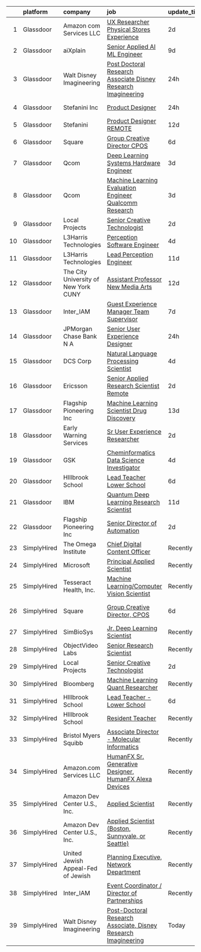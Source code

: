 

|    | platform    | company                               | job                                                                                                                                                                                                                                                                                                                                                                                                                                                                                                                                                                                                                                                                                                                                                                                                                                                                                                                                                                                                                                                                                                                                                                                                                                                                                                                                                              | update_time   | location                  |
|---:|:------------|:--------------------------------------|:-----------------------------------------------------------------------------------------------------------------------------------------------------------------------------------------------------------------------------------------------------------------------------------------------------------------------------------------------------------------------------------------------------------------------------------------------------------------------------------------------------------------------------------------------------------------------------------------------------------------------------------------------------------------------------------------------------------------------------------------------------------------------------------------------------------------------------------------------------------------------------------------------------------------------------------------------------------------------------------------------------------------------------------------------------------------------------------------------------------------------------------------------------------------------------------------------------------------------------------------------------------------------------------------------------------------------------------------------------------------|:--------------|:--------------------------|
|  1 | Glassdoor   | Amazon com Services LLC               | [UX Researcher  Physical Stores Experience](https://www.glassdoor.com/partner/jobListing.htm?pos=113&ao=1136043&s=58&guid=000001827c387a9ea2be39dd07fc46db&src=GD_JOB_AD&t=SR&vt=w&cs=1_cc85b2a6&cb=1659941452927&jobListingId=1008056188123&jrtk=3-0-1g9u3gurhkhok801-1g9u3gus0ghrn800-2749bf53ffadfccb-)                                                                                                                                                                                                                                                                                                                                                                                                                                                                                                                                                                                                                                                                                                                                                                                                                                                                                                                                                                                                                                                       | 2d            | Seattle, WA               |
|  2 | Glassdoor   | aiXplain                              | [Senior Applied AI ML Engineer](https://www.glassdoor.com/partner/jobListing.htm?pos=119&ao=1136043&s=58&guid=000001827c387a9ea2be39dd07fc46db&src=GD_JOB_AD&t=SR&vt=w&ea=1&cs=1_aff68d0c&cb=1659941452929&jobListingId=1008038685125&jrtk=3-0-1g9u3gurhkhok801-1g9u3gus0ghrn800-3f31e0067b9412fb-)                                                                                                                                                                                                                                                                                                                                                                                                                                                                                                                                                                                                                                                                                                                                                                                                                                                                                                                                                                                                                                                              | 9d            | Remote                    |
|  3 | Glassdoor   | Walt Disney Imagineering              | [Post Doctoral Research Associate  Disney Research Imagineering](https://www.glassdoor.com/partner/jobListing.htm?pos=101&ao=1110586&s=58&guid=000001827c387a9ea2be39dd07fc46db&src=GD_JOB_AD&t=SR&vt=w&cs=1_9498e88d&cb=1659941452925&jobListingId=1008058974518&cpc=F583A5AE0DDDFE3A&jrtk=3-0-1g9u3gurhkhok801-1g9u3gus0ghrn800-27915aa93138539b--6NYlbfkN0DAFTyt7pbDCC2JPO79CSdi1dIb81yjczP5qsKcZIxgiYm3-7g-689UDqHItQTwke9ewCisMsHnutl--IlCaX4gDG1l9CgBsJYFSL_3I-GhX0HHpJBto5YUxk7kOF0o6nfdZ_bmf2DTKmsO5k0yiJSOij4wrie6UEwIsAfQdxvC533Ia1aSQ0AfdxGdErddT3lrbLNg944SNtMTgTH3BaT0pPLRXlkISJw37daXx3Q6XAV09iQLYBDpxh8tH4LtSvoCA1QN8Zo92ahtRiPtSDoovh3HVPLk22C4rKVq3zXUbzIkI70Ffs05WNBJQvuOg2pZYesCLcG9mZ77YlISi8IfKuVbw2gC5GVh-dAcS-twX_S6AwGHTag37A50_Cpjjs63RBLjHxrxA4Se_HNmroNOvgTWl5xZcUl005pXnnrvOeIIsEVRpWHlvjlvkYYwtKA%3D)                                                                                                                                                                                                                                                                                                                                                                                                                                                                                                                               | 24h           | Glendale, CA              |
|  4 | Glassdoor   | Stefanini  Inc                        | [Product Designer](https://www.glassdoor.com/partner/jobListing.htm?pos=105&ao=1136043&s=58&guid=000001827c387a9ea2be39dd07fc46db&src=GD_JOB_AD&t=SR&vt=w&ea=1&cs=1_bbc46b1d&cb=1659941452926&jobListingId=1008059109791&jrtk=3-0-1g9u3gurhkhok801-1g9u3gus0ghrn800-cca17383ba68e024-)                                                                                                                                                                                                                                                                                                                                                                                                                                                                                                                                                                                                                                                                                                                                                                                                                                                                                                                                                                                                                                                                           | 24h           | Dearborn, MI              |
|  5 | Glassdoor   | Stefanini                             | [Product Designer   REMOTE](https://www.glassdoor.com/partner/jobListing.htm?pos=104&ao=1136043&s=58&guid=000001827c387a9ea2be39dd07fc46db&src=GD_JOB_AD&t=SR&vt=w&ea=1&cs=1_a5dd4435&cb=1659941452926&jobListingId=1008031185723&jrtk=3-0-1g9u3gurhkhok801-1g9u3gus0ghrn800-603b02cc24df940a-)                                                                                                                                                                                                                                                                                                                                                                                                                                                                                                                                                                                                                                                                                                                                                                                                                                                                                                                                                                                                                                                                  | 12d           | Remote                    |
|  6 | Glassdoor   | Square                                | [Group Creative Director  CPOS](https://www.glassdoor.com/partner/jobListing.htm?pos=111&ao=1136043&s=58&guid=000001827c387a9ea2be39dd07fc46db&src=GD_JOB_AD&t=SR&vt=w&cs=1_67aa9782&cb=1659941452926&jobListingId=1008046102664&jrtk=3-0-1g9u3gurhkhok801-1g9u3gus0ghrn800-bd8bc251b129c3ab-)                                                                                                                                                                                                                                                                                                                                                                                                                                                                                                                                                                                                                                                                                                                                                                                                                                                                                                                                                                                                                                                                   | 6d            | Portland, OR              |
|  7 | Glassdoor   | Qcom                                  | [Deep Learning Systems Hardware Engineer](https://www.glassdoor.com/partner/jobListing.htm?pos=114&ao=1136043&s=58&guid=000001827c387a9ea2be39dd07fc46db&src=GD_JOB_AD&t=SR&vt=w&cs=1_ed519414&cb=1659941452927&jobListingId=1008054096328&jrtk=3-0-1g9u3gurhkhok801-1g9u3gus0ghrn800-f2de1cf3034822a6-)                                                                                                                                                                                                                                                                                                                                                                                                                                                                                                                                                                                                                                                                                                                                                                                                                                                                                                                                                                                                                                                         | 3d            | San Diego, CA             |
|  8 | Glassdoor   | Qcom                                  | [Machine Learning Evaluation Engineer  Qualcomm Research](https://www.glassdoor.com/partner/jobListing.htm?pos=117&ao=1136043&s=58&guid=000001827c387a9ea2be39dd07fc46db&src=GD_JOB_AD&t=SR&vt=w&cs=1_38aec0a7&cb=1659941452929&jobListingId=1008053405367&jrtk=3-0-1g9u3gurhkhok801-1g9u3gus0ghrn800-e31e39029997ac08-)                                                                                                                                                                                                                                                                                                                                                                                                                                                                                                                                                                                                                                                                                                                                                                                                                                                                                                                                                                                                                                         | 3d            | San Diego, CA             |
|  9 | Glassdoor   | Local Projects                        | [Senior Creative Technologist](https://www.glassdoor.com/partner/jobListing.htm?pos=103&ao=1110586&s=58&guid=000001827c387a9ea2be39dd07fc46db&src=GD_JOB_AD&t=SR&vt=w&cs=1_75e521e8&cb=1659941452926&jobListingId=1008055604398&cpc=F4EED0218A761C36&jrtk=3-0-1g9u3gurhkhok801-1g9u3gus0ghrn800-8eb72e4f7635e7ce--6NYlbfkN0DG4ntHtB_rMsnfhgmnSvK2brktLme1L4SiDeJjQ-izrVOLqRJ5-yjEwoYGp-nj3bVdMaMslCamiukK7Q0X9V7OuLo8JzcsyxEEGhF6HE9CW0_z872TntsIYUyp3h84f2Xvw3-ygBMIyakxPRdtlAQnS9vjDXCEZy0RX3gcHMRWdZy6gkRVJpsT3YLKNRUim47xDStXk01kxsve9c3VHfSsZfa60sm9knhCIKW8YW-1eW8DRPLxpG-j2EcVZO6dXhNKsJaZnllxJ-txs2Y4Lvr6W2QrufuvTSl2Ku2elthQtVAzBFp3Bth3bKnwI6rjUP5etUzxj6-lFBl-H1WlyKvh2KP4VjIPXnQRrvDoDXnqgUwysuVltjsXkMtFzdwk8MXvf-AWoME84aBYV_Hx9QRQpFSD_zgE7LylHvBW8xrexejamJfp5uS3o-piyu8O8sEYXN82cn5soAvh9DyQRLwghzp0frEvq9_lJ8i3xhPCsC3FRm3Mrcvd2v6ETkZP-dvW28rfJ4U78uooZSPue2xsC__1A26LyyG2_iXBZIlsXbKShgw0qWCe0ys3vNvinksW8JPX84Dgr3MwDlrMuV_ebVG6SnHuPs_2TT3r2sY3yKbyud5xS38OELkTO84NDQPcNh096FSsDgXIX1BC566fUQJqLFiNQnJ1uCfgE4-lac0Fgxo7j8rP8c7JXf_pe8_CJGH5sG2JQCXGLQQLmXJ-iKc26GqCQOQnebPJBSxpaswlbQ8WmRrHxKuuz6IxlxzqExxGbIngZK5sMNWrQmAJzqB7i3SD8LlzmNMlHmV9RMnRtsRyL9OfUhF-mK6IDaqI2tX6-8N31zu7jkK9P4dWlriAbDHhh5u1xUxmHkMhmaenHsnfhV4nVVqbLAep-SXjZjdzoJIV4oVv5E_OgiYEvw0KxKuog2HbMlXNbrrbZEV32DhrBWe6l0ivyrChrIK257MB-sN16j2b6rdzt6RU2UJK188Bxpc%3D) | 2d            | Manhattan                 |
| 10 | Glassdoor   | L3Harris Technologies                 | [Perception Software Engineer](https://www.glassdoor.com/partner/jobListing.htm?pos=120&ao=1136043&s=58&guid=000001827c387a9ea2be39dd07fc46db&src=GD_JOB_AD&t=SR&vt=w&cs=1_d6029c20&cb=1659941452929&jobListingId=1008049597801&jrtk=3-0-1g9u3gurhkhok801-1g9u3gus0ghrn800-e48f99b230a01954-)                                                                                                                                                                                                                                                                                                                                                                                                                                                                                                                                                                                                                                                                                                                                                                                                                                                                                                                                                                                                                                                                    | 4d            | Lafayette, LA             |
| 11 | Glassdoor   | L3Harris Technologies                 | [Lead  Perception Engineer](https://www.glassdoor.com/partner/jobListing.htm?pos=122&ao=1136043&s=58&guid=000001827c387a9ea2be39dd07fc46db&src=GD_JOB_AD&t=SR&vt=w&cs=1_c47c08e9&cb=1659941452930&jobListingId=1008032603252&jrtk=3-0-1g9u3gurhkhok801-1g9u3gus0ghrn800-021eef5a02e54d2e-)                                                                                                                                                                                                                                                                                                                                                                                                                                                                                                                                                                                                                                                                                                                                                                                                                                                                                                                                                                                                                                                                       | 11d           | Lafayette, LA             |
| 12 | Glassdoor   | The City University of New York  CUNY | [Assistant Professor   New Media Arts](https://www.glassdoor.com/partner/jobListing.htm?pos=109&ao=1136043&s=58&guid=000001827c387a9ea2be39dd07fc46db&src=GD_JOB_AD&t=SR&vt=w&cs=1_6105b075&cb=1659941452926&jobListingId=1008031493208&jrtk=3-0-1g9u3gurhkhok801-1g9u3gus0ghrn800-d56436d2363f2359-)                                                                                                                                                                                                                                                                                                                                                                                                                                                                                                                                                                                                                                                                                                                                                                                                                                                                                                                                                                                                                                                            | 12d           | New York, NY              |
| 13 | Glassdoor   | Inter_IAM                             | [Guest Experience Manager   Team Supervisor](https://www.glassdoor.com/partner/jobListing.htm?pos=116&ao=1136043&s=58&guid=000001827c387a9ea2be39dd07fc46db&src=GD_JOB_AD&t=SR&vt=w&ea=1&cs=1_04668b3a&cb=1659941452929&jobListingId=1008040074772&jrtk=3-0-1g9u3gurhkhok801-1g9u3gus0ghrn800-e2ad0e41ceccb73d-)                                                                                                                                                                                                                                                                                                                                                                                                                                                                                                                                                                                                                                                                                                                                                                                                                                                                                                                                                                                                                                                 | 7d            | Manhattan                 |
| 14 | Glassdoor   | JPMorgan Chase Bank  N A              | [Senior User Experience Designer](https://www.glassdoor.com/partner/jobListing.htm?pos=112&ao=1136043&s=58&guid=000001827c387a9ea2be39dd07fc46db&src=GD_JOB_AD&t=SR&vt=w&cs=1_3a1716fb&cb=1659941452927&jobListingId=1008059216003&jrtk=3-0-1g9u3gurhkhok801-1g9u3gus0ghrn800-4635ccbdd7213e58-)                                                                                                                                                                                                                                                                                                                                                                                                                                                                                                                                                                                                                                                                                                                                                                                                                                                                                                                                                                                                                                                                 | 24h           | Chicago, IL               |
| 15 | Glassdoor   | DCS Corp                              | [Natural Language Processing Scientist](https://www.glassdoor.com/partner/jobListing.htm?pos=107&ao=1136043&s=58&guid=000001827c387a9ea2be39dd07fc46db&src=GD_JOB_AD&t=SR&vt=w&cs=1_06591515&cb=1659941452926&jobListingId=1008049326315&jrtk=3-0-1g9u3gurhkhok801-1g9u3gus0ghrn800-387dbb19297c16e0-)                                                                                                                                                                                                                                                                                                                                                                                                                                                                                                                                                                                                                                                                                                                                                                                                                                                                                                                                                                                                                                                           | 4d            | Dayton, OH                |
| 16 | Glassdoor   | Ericsson                              | [Senior Applied Research Scientist  Remote ](https://www.glassdoor.com/partner/jobListing.htm?pos=108&ao=1136043&s=58&guid=000001827c387a9ea2be39dd07fc46db&src=GD_JOB_AD&t=SR&vt=w&cs=1_82b50a9c&cb=1659941452926&jobListingId=1008056418580&jrtk=3-0-1g9u3gurhkhok801-1g9u3gus0ghrn800-b731b7688581a356-)                                                                                                                                                                                                                                                                                                                                                                                                                                                                                                                                                                                                                                                                                                                                                                                                                                                                                                                                                                                                                                                      | 2d            | Los Angeles, CA           |
| 17 | Glassdoor   | Flagship Pioneering  Inc              | [Machine Learning Scientist  Drug Discovery](https://www.glassdoor.com/partner/jobListing.htm?pos=118&ao=1136043&s=58&guid=000001827c387a9ea2be39dd07fc46db&src=GD_JOB_AD&t=SR&vt=w&cs=1_e668b065&cb=1659941452929&jobListingId=1008028988616&jrtk=3-0-1g9u3gurhkhok801-1g9u3gus0ghrn800-711180781a7c4d72-)                                                                                                                                                                                                                                                                                                                                                                                                                                                                                                                                                                                                                                                                                                                                                                                                                                                                                                                                                                                                                                                      | 13d           | Cambridge, MA             |
| 18 | Glassdoor   | Early Warning Services                | [Sr  User Experience Researcher](https://www.glassdoor.com/partner/jobListing.htm?pos=115&ao=1136043&s=58&guid=000001827c387a9ea2be39dd07fc46db&src=GD_JOB_AD&t=SR&vt=w&cs=1_eca3d748&cb=1659941452928&jobListingId=1008056182932&jrtk=3-0-1g9u3gurhkhok801-1g9u3gus0ghrn800-8c42f50f7842f8ba-)                                                                                                                                                                                                                                                                                                                                                                                                                                                                                                                                                                                                                                                                                                                                                                                                                                                                                                                                                                                                                                                                  | 2d            | San Francisco, CA         |
| 19 | Glassdoor   | GSK                                   | [Cheminformatics   Data Science  Investigator](https://www.glassdoor.com/partner/jobListing.htm?pos=110&ao=1136043&s=58&guid=000001827c387a9ea2be39dd07fc46db&src=GD_JOB_AD&t=SR&vt=w&cs=1_12626a6f&cb=1659941452926&jobListingId=1008051681276&jrtk=3-0-1g9u3gurhkhok801-1g9u3gus0ghrn800-50a7c1e38c3d8577-)                                                                                                                                                                                                                                                                                                                                                                                                                                                                                                                                                                                                                                                                                                                                                                                                                                                                                                                                                                                                                                                    | 4d            | Collegeville, PA          |
| 20 | Glassdoor   | HIllbrook School                      | [Lead Teacher   Lower School](https://www.glassdoor.com/partner/jobListing.htm?pos=102&ao=1110586&s=58&guid=000001827c387a9ea2be39dd07fc46db&src=GD_JOB_AD&t=SR&vt=w&ea=1&cs=1_c6c0bc96&cb=1659941452926&jobListingId=1008045647225&cpc=70D6958B2CFB98E6&jrtk=3-0-1g9u3gurhkhok801-1g9u3gus0ghrn800-9ef777aa9169e715--6NYlbfkN0A3cbxkq1CnjU6LxcwmQjIrxYAcSH-ImKnOWYQWT4QGLG2jHxaFOD8cIzZj1vyTmzkRh25wA-lQeE48GsP_Ylqp57kcLe-poQpvgB9CHPIAMlG0m60uMmOtz0ea9_Sg5QT6GUNjEs5uD890kXzk-nxCozR4XDcmbJB_ddAXMiSu0yPEFS6q6SYxsJ4r1TwbJusnh0EKg4xxPXVpJiVPIF18T110rQuQeOpv6lEkLk7g15DsYKEkQGprklZQgxxa-uacZfyt_AREpzBYWxGMKbqQLF9PHDtb_gY3gqJKyC7gqtmdNVlvwwPwEHN1Xnn7ylfb4mHIhIkLImJ2FSGmBpUa4ApX8bdYBD77oTI9Iw2tKk-kDhzblzg-kOvzGiuJaP5jPF4KCU26EeYf8CHzx91Qu7ZHm5Bn632fsZWbP19_FG0X-RdCeewYXf48GrnNMbkEBu-9916Zd_IqjqX28_rZ_KRJvMpOSZiV5qoc7uIsprNVLZCMjdMaWHtx_Y3k_MZMj59Bd0Y3I0z0DUv_9VAT)                                                                                                                                                                                                                                                                                                                                                                                                                                                                           | 6d            | Los Gatos, CA             |
| 21 | Glassdoor   | IBM                                   | [Quantum Deep Learning Research Scientist](https://www.glassdoor.com/partner/jobListing.htm?pos=106&ao=1136043&s=58&guid=000001827c387a9ea2be39dd07fc46db&src=GD_JOB_AD&t=SR&vt=w&cs=1_de707fc3&cb=1659941452926&jobListingId=1008033244593&jrtk=3-0-1g9u3gurhkhok801-1g9u3gus0ghrn800-4e1f548f2b7f8637-)                                                                                                                                                                                                                                                                                                                                                                                                                                                                                                                                                                                                                                                                                                                                                                                                                                                                                                                                                                                                                                                        | 11d           | Yorktown Heights, NY      |
| 22 | Glassdoor   | Flagship Pioneering  Inc              | [Senior Director of Automation](https://www.glassdoor.com/partner/jobListing.htm?pos=121&ao=1136043&s=58&guid=000001827c387a9ea2be39dd07fc46db&src=GD_JOB_AD&t=SR&vt=w&ea=1&cs=1_5d04bcf7&cb=1659941452929&jobListingId=1008056451297&jrtk=3-0-1g9u3gurhkhok801-1g9u3gus0ghrn800-3f1dd78579eb2f7a-)                                                                                                                                                                                                                                                                                                                                                                                                                                                                                                                                                                                                                                                                                                                                                                                                                                                                                                                                                                                                                                                              | 2d            | Boston, MA                |
| 23 | SimplyHired | The Omega Institute                   | [Chief Digital Content Officer](https://www.simplyhired.com/job/G1D9FkrcxrKb089KGIhcUtufe9nAciOmz-Z9jgwfR-iIJFIjtOIiiw?q=generative+art)                                                                                                                                                                                                                                                                                                                                                                                                                                                                                                                                                                                                                                                                                                                                                                                                                                                                                                                                                                                                                                                                                                                                                                                                                         | Recently      | Rhinebeck, NY             |
| 24 | SimplyHired | Microsoft                             | [Principal Applied Scientist](https://www.simplyhired.com/job/nWqRm_2hgMkWK-5POzTmHbdoERGNdLBEdnrwopP5_9fqEFBdUZU5HA?q=generative+art)                                                                                                                                                                                                                                                                                                                                                                                                                                                                                                                                                                                                                                                                                                                                                                                                                                                                                                                                                                                                                                                                                                                                                                                                                           | Recently      | Bellevue, WA              |
| 25 | SimplyHired | Tesseract Health, Inc.                | [Machine Learning/Computer Vision Scientist](https://www.simplyhired.com/job/iwXCtTY72kw5Rvu02vwYQyiUZQPuKE1vaa0Wy-aIRZrUcmJplgx-2g?q=generative+art)                                                                                                                                                                                                                                                                                                                                                                                                                                                                                                                                                                                                                                                                                                                                                                                                                                                                                                                                                                                                                                                                                                                                                                                                            | Recently      | Remote                    |
| 26 | SimplyHired | Square                                | [Group Creative Director, CPOS](https://www.simplyhired.com/job/urBGmG5i-lUzwwdGFhO6HyL2jfPXlBhB9XGbzbVs9jWObq2wq1ry_g?q=generative+art)                                                                                                                                                                                                                                                                                                                                                                                                                                                                                                                                                                                                                                                                                                                                                                                                                                                                                                                                                                                                                                                                                                                                                                                                                         | 6d            | New York, NY +2 locations |
| 27 | SimplyHired | SimBioSys                             | [Jr. Deep Learning Scientist](https://www.simplyhired.com/job/QLKBeB213mb3gEI9hwxK3u6dwygDRzLsU5l729hCydJRHwl7Zh9bqA?q=generative+art)                                                                                                                                                                                                                                                                                                                                                                                                                                                                                                                                                                                                                                                                                                                                                                                                                                                                                                                                                                                                                                                                                                                                                                                                                           | Recently      | Chicago, IL               |
| 28 | SimplyHired | ObjectVideo Labs                      | [Senior Research Scientist](https://www.simplyhired.com/job/iwGOHmLWvfOmxyLPWisE22bVwaw0zqQje7AP87bP-cBI8DTccbHQTQ?q=generative+art)                                                                                                                                                                                                                                                                                                                                                                                                                                                                                                                                                                                                                                                                                                                                                                                                                                                                                                                                                                                                                                                                                                                                                                                                                             | Recently      | Tysons, VA                |
| 29 | SimplyHired | Local Projects                        | [Senior Creative Technologist](https://www.simplyhired.com/job/WmHdtkCzXpwbw1qe-t4VZGq063CV1r8XootsjwORJiTktBBdB06JYA?q=generative+art)                                                                                                                                                                                                                                                                                                                                                                                                                                                                                                                                                                                                                                                                                                                                                                                                                                                                                                                                                                                                                                                                                                                                                                                                                          | 2d            | Manhattan, NY             |
| 30 | SimplyHired | Bloomberg                             | [Machine Learning Quant Researcher](https://www.simplyhired.com/job/VPoBWZeqtsL_I-8lUeUVH-XyL3kFT6mMxT20wo9--CNiv9Uav37p5Q?q=generative+art)                                                                                                                                                                                                                                                                                                                                                                                                                                                                                                                                                                                                                                                                                                                                                                                                                                                                                                                                                                                                                                                                                                                                                                                                                     | Recently      | New York, NY              |
| 31 | SimplyHired | HIllbrook School                      | [Lead Teacher - Lower School](https://www.simplyhired.com/job/OUgAjM8ks4L2yKCovRzGlaOvlPEUEwL3o7pxp6h4-j5fkhU2dxbI8g?q=generative+art)                                                                                                                                                                                                                                                                                                                                                                                                                                                                                                                                                                                                                                                                                                                                                                                                                                                                                                                                                                                                                                                                                                                                                                                                                           | 6d            | Los Gatos, CA             |
| 32 | SimplyHired | HIllbrook School                      | [Resident Teacher](https://www.simplyhired.com/job/ChngzFNlRif50GXH6bPO6W01YyghpWI-wYlkGi2HAwqNndkwoOXVEw?q=generative+art)                                                                                                                                                                                                                                                                                                                                                                                                                                                                                                                                                                                                                                                                                                                                                                                                                                                                                                                                                                                                                                                                                                                                                                                                                                      | Recently      | Los Gatos, CA             |
| 33 | SimplyHired | Bristol Myers Squibb                  | [Associate Director - Molecular Informatics](https://www.simplyhired.com/job/6LUET-00J9FC82jcNozqbzcnMlTzIUjvX0PgAVt3914OdorFX8oQvA?q=generative+art)                                                                                                                                                                                                                                                                                                                                                                                                                                                                                                                                                                                                                                                                                                                                                                                                                                                                                                                                                                                                                                                                                                                                                                                                            | Recently      | Cambridge, MA             |
| 34 | SimplyHired | Amazon.com Services LLC               | [HumanFX Sr. Generative Designer, HumanFX Alexa Devices](https://www.simplyhired.com/job/SSrYI_L00o51iyDd7qkZ-T9exLAgSWhXx3vY8D9A9QeIMCvp9Z202A?q=generative+art)                                                                                                                                                                                                                                                                                                                                                                                                                                                                                                                                                                                                                                                                                                                                                                                                                                                                                                                                                                                                                                                                                                                                                                                                | Recently      | Remote                    |
| 35 | SimplyHired | Amazon Dev Center U.S., Inc.          | [Applied Scientist](https://www.simplyhired.com/job/qMAWVPVKFjadrW41RZEeHkQ3rOzVAxWjrc4w_nK0Bephd9BmWrgC2g?q=generative+art)                                                                                                                                                                                                                                                                                                                                                                                                                                                                                                                                                                                                                                                                                                                                                                                                                                                                                                                                                                                                                                                                                                                                                                                                                                     | Recently      | Sunnyvale, CA             |
| 36 | SimplyHired | Amazon Dev Center U.S., Inc.          | [Applied Scientist (Boston, Sunnyvale, or Seattle)](https://www.simplyhired.com/job/6iCC6DdHcUHAVFXa2JJEGWAVnwQjSkaYJBAuFKZSPiJvlWm97ZLdJw?q=generative+art)                                                                                                                                                                                                                                                                                                                                                                                                                                                                                                                                                                                                                                                                                                                                                                                                                                                                                                                                                                                                                                                                                                                                                                                                     | Recently      | Boston, MA                |
| 37 | SimplyHired | United Jewish Appeal-Fed of Jewish    | [Planning Executive, Network Department](https://www.simplyhired.com/job/7WP_yzksL5bNGgUBe6gfo1HjO3tDB_TCSLxlIyN-io0y8mEdea71sA?q=generative+art)                                                                                                                                                                                                                                                                                                                                                                                                                                                                                                                                                                                                                                                                                                                                                                                                                                                                                                                                                                                                                                                                                                                                                                                                                | Recently      | New York, NY              |
| 38 | SimplyHired | Inter_IAM                             | [Event Coordinator / Director of Partnerships](https://www.simplyhired.com/job/KP0PERTPOK_0Q_6l2ol5Cr_CfGOHLp327RdfQUEoPHm2boq9fu-_DQ?q=generative+art)                                                                                                                                                                                                                                                                                                                                                                                                                                                                                                                                                                                                                                                                                                                                                                                                                                                                                                                                                                                                                                                                                                                                                                                                          | Recently      | Manhattan, NY             |
| 39 | SimplyHired | Walt Disney Imagineering              | [Post-Doctoral Research Associate, Disney Research Imagineering](https://www.simplyhired.com/job/mbpb-vs1vdppmivrrEH8FeZCVRH5B9WrEA9fgrsVo3bV0PoP6bmocg?q=generative+art)                                                                                                                                                                                                                                                                                                                                                                                                                                                                                                                                                                                                                                                                                                                                                                                                                                                                                                                                                                                                                                                                                                                                                                                        | Today         | Glendale, CA              |